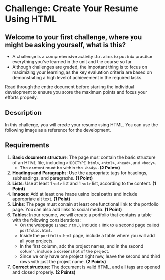 # Challenge: Create Your Resume Using HTML

## Welcome to your first challenge, where you might be asking yourself, what is this?

- A challenge is a comprehensive activity that aims to put into practice everything you've learned in the unit and the course so far.
- Although challenges are graded, the important thing is to focus on maximizing your learning, as the key evaluation criteria are based on demonstrating a high level of achievement in the required tasks.

Read through the entire document before starting the individual development to ensure you score the maximum points and focus your efforts properly.

## Description

In this challenge, you will create your resume using HTML. You can use the following image as a reference for the development.

## Requirements

1. **Basic document structure**: The page must contain the basic structure of an HTML file, including `<!DOCTYPE html>`, `<html>`, `<head>`, and `<body>`.
   - The content must be within the `<body>`. **(2 Points)**
2. **Headings and Paragraphs**: Use the appropriate tags for headings, subheadings, and paragraphs. **(1 Point)**
3. **Lists**: Use at least 1 `<ol>` list and 1 `<ul>` list, according to the content. **(1 Point)**
4. **Images**: Add at least one image using local paths and include appropriate alt text. **(1 Point)**
5. **Links**: The page must contain at least one functional link to the portfolio page. You can also add links to social media. **(1 Point)**
6. **Tables**: In our resume, we will create a portfolio that contains a table with the following considerations:
   - On the webpage (`index.html`), include a link to a second page called `portfolio.html`.
   - Inside the `portfolio.html` page, include a table where you will add all your projects.
   - In the first column, add the project names, and in the second column, include a screenshot of the project.
   - Since we only have one project right now, leave the second and third rows with just the project name. **(2 Points)**
7. **Correct structure**: The document is valid HTML, and all tags are opened and closed properly. **(2 Points)**
